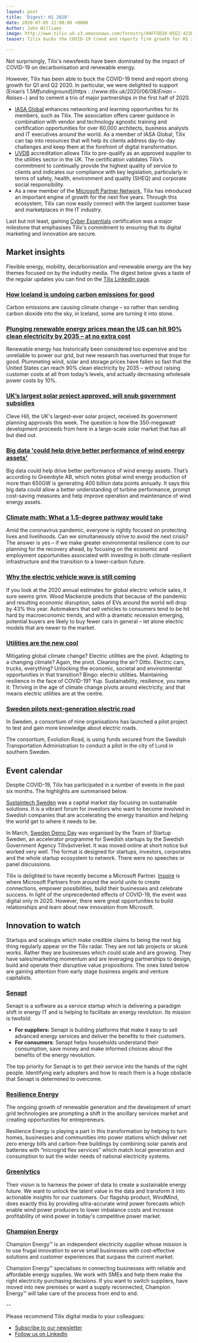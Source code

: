 ```yaml
---
layout: post
title: 'Digest: H1 2020'
date: 2020-07-05 22:00:00 +0000
Author: John Williams
image: http://www.tilix.uk.s3.amazonaws.com/forestry/04FF5D20-05E2-423D-9120-5992870BA0AC.jpeg
teaser: Tilix bucks the COVID-19 trend and reports firm growth for H1 2020.

---
```

Not surprisingly, Tilix's newsfeeds have been dominated by the impact of COVID-19 on decarbonisation and renewable energy.

However, Tilix has been able to buck the COVID-19 trend and report strong growth for Q1 and Q2 2020. In particular, we were delighted to support [Enian’s $1.5M funding round](https://www.tilix.uk/2020/06/08/Enian-Raises-$) and to cement a trio of major partnerships in the first half of 2020.

* [IASA Global](https://www.tilix.uk/2020/01/06/tilix-joins-iasa-global) enhances networking and learning opportunities for its members, such as Tilix. The association offers career guidance in combination with vendor and technology agnostic training and certification opportunities for over 60,000 architects, business analysts and IT executives around the world. As a member of IASA Global, Tilix can tap into resources that will help its clients address day-to-day challenges and keep them at the forefront of digital transformation.
* [UVDB](https://www.tilix.uk/2020/03/05/tilix-gains-achilles-uvdb-accreditation) accreditation allows Tilix to pre-qualify as an approved supplier to the utilities sector in the UK. The certification validates Tilix’s commitment to continually provide the highest quality of service to clients and indicates our compliance with key legislation, particularly in terms of safety, health, environment and quality (SHEQ) and corporate social responsibility.
* As a new member of the [Microsoft Partner Network](https://www.tilix.uk/2020/04/09/tilix-partners-with-microsoft), Tilix has introduced an important engine of growth for the next five years. Through this ecosystem, Tilix can now easily connect with the largest customer base and marketplaces in the IT industry.

Last but not least, gaining [Cyber Essentials](https://www.tilix.uk/2020/05/27/cyber-essentials) certification was a major milestone that emphasises Tilix's commitment to ensuring that its digital marketing and innovation are secure.

## Market insights

Flexible energy, mobility, decarbonisation and renewable energy are the key themes focused on by the industry media. The digest below gives a taste of the regular updates you can find on the [Tilix LinkedIn page](https://www.linkedin.com/company/tilix).

### [How Iceland is undoing carbon emissions for good](https://www.linkedin.com/posts/tilix_how-iceland-is-undoing-carbon-emissions-for-activity-6678919946711511040-SSi9)

Carbon emissions are causing climate change – so rather than sending carbon dioxide into the sky, in Iceland, some are turning it into stone.

### [Plunging renewable energy prices mean the US can hit 90% clean electricity by 2035 – at no extra cost](https://www.linkedin.com/posts/tilix_plunging-renewable-energy-prices-mean-us-activity-6677144039382372353-fJf7)

Renewable energy has historically been considered too expensive and too unreliable to power our grid, but new research has overturned that trope for good. Plummeting wind, solar and storage prices have fallen so fast that the United States can reach 90% clean electricity by 2035 – without raising customer costs at all from today’s levels, and actually decreasing wholesale power costs by 10%.

### [UK’s largest solar project approved, will snub government subsidies](https://www.linkedin.com/posts/tilix_uks-largest-solar-project-approved-will-activity-6675693567400280064-Zpc2)

Cleve Hill, the UK's largest-ever solar project, received its government planning approvals this week. The question is how the 350-megawatt development proceeds from here in a large-scale solar market that has all but died out.

### [Big data 'could help drive better performance of wind energy assets'](https://www.linkedin.com/posts/tilix_big-data-could-help-drive-better-performance-activity-6665595056881303552-7395)

Big data could help drive better performance of wind energy assets. That’s according to Greenbyte AB, which notes global wind energy production of more than 650GW is generating 400 billion data points annually. It says this big data could allow a better understanding of turbine performance, prompt cost-saving measures and help improve operation and maintenance of wind energy assets.

### [Climate math: What a 1.5-degree pathway would take](https://www.linkedin.com/posts/tilix_climate-math-what-a-15-degree-pathway-would-activity-6663040004232667136-wf3k)

Amid the coronavirus pandemic, everyone is rightly focused on protecting lives and livelihoods. Can we simultaneously strive to avoid the next crisis? The answer is yes – if we make greater environmental resilience core to our planning for the recovery ahead, by focusing on the economic and employment opportunities associated with investing in both climate-resilient infrastructure and the transition to a lower-carbon future.

### [Why the electric vehicle wave is still coming](https://www.linkedin.com/posts/tilix_why-the-electric-vehicle-wave-is-still-coming-activity-6661234835807358976-DUi8)

If you look at the 2020 annual estimates for global electric vehicle sales, it sure seems grim. Wood Mackenzie predicts that because of the pandemic and resulting economic disruption, sales of EVs around the world will drop by 43% this year. Automakers that sell vehicles to consumers tend to be hit hard by macroeconomic trends, and with a dramatic recession emerging, potential buyers are likely to buy fewer cars in general – let alone electric models that are newer to the market.

### [Utilities are the new cool](https://www.linkedin.com/posts/tilix_utilities-are-the-new-cool-greenbiz-activity-6654326761087647744-lk2k)

Mitigating global climate change? Electric utilities are the pivot. Adapting to a changing climate? Again, the pivot. Cleaning the air? Ditto. Electric cars, trucks, everything? Unlocking the economic, societal and environmental opportunities in that transition? Bingo: electric utilities. Maintaining resilience in the face of COVID-19? Yup. Sustainability, resilience, you name it: Thriving in the age of climate change pivots around electricity, and that means electric utilities are at the centre.

### [Sweden pilots next-generation electric road](https://www.linkedin.com/posts/tilix_sweden-pilots-next-generation-electric-road-activity-6678228673826455552-7Vih)

In Sweden, a consortium of nine organisations has launched a pilot project to test and gain more knowledge about electric roads.

The consortium, Evolution Road, is using funds secured from the Swedish Transportation Administration to conduct a pilot in the city of Lund in southern Sweden.

## Event calendar

Despite COVID-19, Tilix has participated in a number of events in the past six months. The highlights are summarised below.

[Sustaintech Sweden](https://www.tilix.uk/2020/02/09/event-journal-sustaintech) was a capital market day focusing on sustainable solutions. It is a vibrant forum for investors who want to become involved in Swedish companies that are accelerating the energy transition and helping the world get to where it needs to be.

In March, [Sweden Demo Day](https://www.swedendemoday.com/) was organised by the Team of Startup Sweden, an accelerator programme for Swedish startups by the Swedish Government Agency Tillväxtverket. It was moved online at short notice but worked very well. The format is designed for startups, investors, corporates and the whole startup ecosystem to network. There were no speeches or panel discussions.

Tilix is delighted to have recently become a Microsoft Partner. [Inspire](https://partner.microsoft.com/en-GB/inspire) is where Microsoft Partners from around the world unite to create connections, empower possibilities, build their businesses and celebrate success. In light of the unprecedented effects of COVID-19, the event was digital only in 2020. However, there were great opportunities to build relationships and learn about new innovation from Microsoft.

## Innovation to watch

Startups and scaleups which make credible claims to being the next big thing regularly appear on the Tilix radar. They are not lab projects or skunk works. Rather they are businesses which could scale and are growing. They have sales/marketing momentum and are leveraging partnerships to design, build and operate their disruptive value propositions. The ones listed below are gaining attention from early stage business angels and venture capitalists.

### [Senapt](https://www.senapt.co.uk/)

Senapt is a software as a service startup which is delivering a paradigm shift in energy IT and is helping to facilitate an energy revolution. Its mission is twofold:

* **For suppliers:** Senapt is building platforms that make it easy to sell advanced energy services and deliver the benefits to their customers.
* **For consumers**: Senapt helps households understand their consumption, save money and make informed choices about the benefits of the energy revolution.

The top priority for Senapt is to get their service into the hands of the right people. Identifying early adopters and how to reach them is a huge obstacle that Senapt is determined to overcome.

### [Resilience Energy](https://www.resilienceenergy.co.uk/)

The ongoing growth of renewable generation and the development of smart grid technologies are prompting a shift in the ancillary services market and creating opportunities for entrepreneurs.

Resilience Energy is playing a part in this transformation by helping to turn homes, businesses and communities into power stations which deliver net zero energy bills and carbon-free buildings by combining solar panels and batteries with “microgrid flex services” which match local generation and consumption to suit the wider needs of national electricity systems.

### [Greenlytics](https://greenlytics.io/)

Their vision is to harness the power of data to create a sustainable energy future. We want to unlock the latent value in the data and transform it into actionable insights for our customers. Our flagship product, WindMind, does exactly this by providing ultra-accurate wind power forecasts which enable wind power producers to lower imbalance costs and increase profitability of wind power in today's competitive power market.

### [Champion Energy](https://www.champion-energy.co.uk/)

Champion Energy™ is an independent electricity supplier whose mission is to use frugal innovation to serve small businesses with cost-effective solutions and customer experiences that surpass the current market.

Champion Energy™ specialises in connecting businesses with reliable and affordable energy supplies. We work with SMEs and help them make the right electricity purchasing decisions. If you want to switch suppliers, have moved into new premises or want a supply reconnected, Champion Energy™ will take care of the process from end to end.

\--

Please recommend Tilix digital media to your colleagues:

* [Subscribe to our newsletter](https://www.tilix.uk/signup/mailchimp)
* [Follow us on LinkedIn](https://www.linkedin.com/company/tilix)